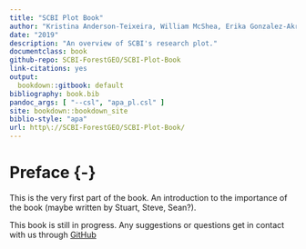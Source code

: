 ```yaml
---
title: "SCBI Plot Book"
author: "Kristina Anderson-Teixeira, William McShea, Erika Gonzalez-Akre, Stuart Davies, Alyssa Terrell, Michael Scott, Caroline Kittle, Ian McGregor"
date: "2019"
description: "An overview of SCBI's research plot."
documentclass: book
github-repo: SCBI-ForestGEO/SCBI-Plot-Book
link-citations: yes
output:
  bookdown::gitbook: default
bibliography: book.bib
pandoc_args: [ "--csl", "apa_pl.csl" ]
site: bookdown::bookdown_site
biblio-style: "apa"
url: http\://SCBI-ForestGEO/SCBI-Plot-Book/
---
```


# Preface {-}

This is the very first part of the book. An introduction to the importance of the book (maybe written by Stuart, Steve, Sean?).

This book is still in progress. Any suggestions or questions get in contact with us through [GitHub](https://github.com/SCBI-ForestGEO/SCBI-Plot-Book/issues/new.)
